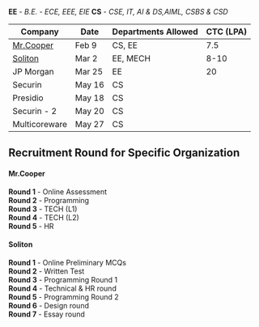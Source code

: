 **EE** - *B.E. - ECE, EEE, EIE*
**CS** - *CSE, IT, AI & DS,AIML, CSBS & CSD*


| Company | Date | Departments Allowed | CTC (LPA)|
| - | - | - | - |
| [Mr.Cooper](#mrcooper) | Feb 9 | CS, EE | 7.5 |
| [Soliton](#soliton) | Mar 2 | EE, MECH | 8-10
| JP Morgan | Mar 25 | EE | 20 |
| Securin | May 16 | CS | 
| Presidio | May 18 | CS |
| Securin - 2 | May 20 | CS |
| Multicoreware | May 27 | CS |


## Recruitment Round for Specific Organization

#### Mr.Cooper

**Round 1** - Online Assessment  
**Round 2** - Programming  
**Round 3** - TECH (L1)  
**Round 4** - TECH (L2)  
**Round 5** - HR  

#### Soliton

**Round 1** - Online Preliminary MCQs  
**Round 2** - Written Test  
**Round 3** - Programming Round 1   
**Round 4** - Technical & HR round  
**Round 5** - Programming Round 2  
**Round 6** - Design round  
**Round 7** - Essay round  
